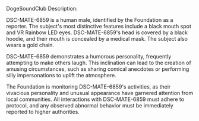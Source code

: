 DogeSoundClub Description:

DSC-MATE-6859 is a human male, identified by the Foundation as a reporter. The subject's most distinctive features include a black mouth spot and VR Rainbow LED eyes. DSC-MATE-6859's head is covered by a black hoodie, and their mouth is concealed by a medical mask. The subject also wears a gold chain.

DSC-MATE-6859 demonstrates a humorous personality, frequently attempting to make others laugh. This inclination can lead to the creation of amusing circumstances, such as sharing comical anecdotes or performing silly impersonations to uplift the atmosphere.

The Foundation is monitoring DSC-MATE-6859's activities, as their vivacious personality and unusual appearance have garnered attention from local communities. All interactions with DSC-MATE-6859 must adhere to protocol, and any observed abnormal behavior must be immediately reported to higher authorities.